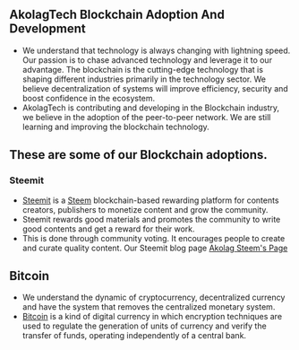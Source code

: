 ## AkolagTech Blockchain Adoption And Development
- We understand that technology is always changing with lightning speed. Our passion is to chase advanced technology and leverage it to our advantage. The blockchain is the cutting-edge technology that is shaping different industries primarily in the technology sector. We believe decentralization of systems will improve efficiency, security and boost confidence in the ecosystem.
- AkolagTech is contributing and developing in the Blockchain industry, we believe in the adoption of the peer-to-peer network. We are still learning and improving the blockchain technology. 

## These are some of our Blockchain adoptions.

### Steemit
- [Steemit](https://steemit.com/faq.html#What_is_Steemit_com) is a [Steem](https://www.steem.com/) blockchain-based rewarding platform for contents creators, publishers to monetize content and grow the community.
- Steemit rewards good materials and promotes the community to write good contents and get a reward for their work.
- This is done through community voting. It encourages people to create and curate quality content.
Our Steemit blog page [Akolag Steem's Page](https://steemit.com/@akolag)
## Bitcoin
- We understand the dynamic of cryptocurrency, decentralized currency and have the system that removes the centralized monetary system.
- [Bitcoin](https://bitcoin.org/en/) is a kind of digital currency in which encryption techniques are used to regulate the generation of units of currency and verify the transfer of funds, operating independently of a central bank.

